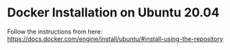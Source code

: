 # Docker Installation on Ubuntu 20.04

Follow the instructions from here: https://docs.docker.com/engine/install/ubuntu/#install-using-the-repository
